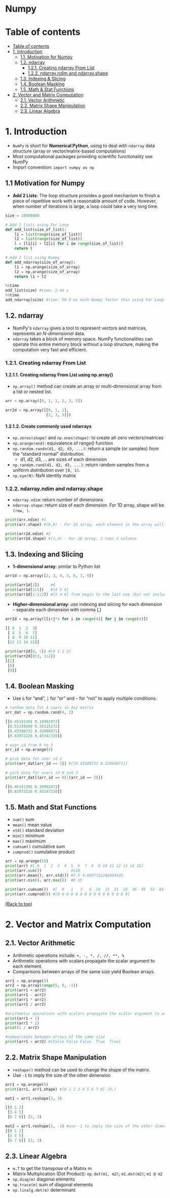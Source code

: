 # Numpy

# Table of contents
- [Table of contents](#table-of-contents)
- [1. Introduction](#1-introduction)
    - [1.1. Motivation for Numpy](#11-motivation-for-numpy)
    - [1.2. ndarray](#12-ndarray)
        - [1.2.1. Creating ndarray From List](#121-creating-ndarray-from-list)
        - [1.2.2. ndarray.ndim and ndarray.shape](#122-ndarray.ndim-and-ndarray.shape)
    - [1.3. Indexing & Slicing](#13-indexing-and-slicing)
    - [1.4. Boolean Masking](#14-boolean-masking)
    - [1.5. Math & Stat Functions](#15-math-and-stat-functions)
- [2. Vector and Matrix Computation](#2-vector-and-matrix-computation)
    - [2.1. Vector Arithmetic](#21-vector-arithmetic) 
    - [2.2. Matrix Shape Manipulation](#22-matrix-shape-manipulation)
    - [2.3. Linear Algebra](#23-linear-algebra)


# 1. Introduction
- `NumPy` is short for **Numerical Python**, using to deal with `ndarray` data structure (array or vector/matrix-based computations)
- Most computational packages providing scientific functionality use NumPy
- Import convention: `import numpy as np`
## 1.1 Motivation for Numpy
- **Add 2 Lists**: The loop structure provides a good mechanism to finish a piece of repetitive work with a reasonable amount of code. However, when number of iterations is large, a loop could take a very long time.

```Python
size = 10000000

# Add 2 lists using For Loop
def add_list(size_of_list):
    l1 = list(range(size_of_list))
    l2 = list(range(size_of_list))
    l = [l1[i] + l2[i] for i in range(size_of_list)]
    return l

# Add 2 list using Numpy 
def add_ndarray(size_of_array):
    l1 = np.arange(size_of_array)
    l2 = np.arange(size_of_array)
    return l1 + l2

%%time
add_list(size) #time: 2.44 s
%%time
add_ndarray(size) #time: 50.9 ms much Numpy faster than using For Loop to add 2 lists
```

## 1.2. ndarray
- NumPy's `ndarray` gives a tool to represent vectors and matrices, represents an *N-dimensional* data.
- `ndarray` takes a block of memory space. NumPy functionalities can operate this entire memory block without a loop structure, making the computation very fast and efficient.
### 1.2.1. Creating ndarray From List
#### 1.2.1.1. Creating ndarray From List using np.array()
- `np.array()` method can  create an array or multi-dimensional array from a list or nested list.
```Python
arr = np.array([0, 1, 1, 2, 3, 5])

arr2d = np.array([[0, 1, 1], 
                  [2, 3, 5]])
```
#### 1.2.1.2. Create commonly used ndarrays
- `np.zeros(shape)` and `np.ones(shape)`: to create all-zero vectors/matrices 
- `np.arange(end)`: equivalence of range() function
- `np.random.randn(d1, d2, d3, ...)`: return a sample (or samples) from the “standard normal” distribution.
    - d1, d2, d3, ... are sizes of each dimension
- `np.random.rand(d1, d2, d3, ...)`: return random samples from a uniform distribution over `[0, 1)`.
- `np.eye(N)`: NxN identity matrix


### 1.2.2. ndarray.ndim and ndarray.shape
- `ndarray.ndim`: return number of dimensions
- `ndarray.shape`: return size of each dimension. For 1D array, shape will be `(row, )`.
```Python
print(arr.ndim) #1
print(arr.shape) #(6,0) - For 1D array, each element in the array will be treated as a row, so it will has 6 rows, 0 column

print(arr2d.ndim) #2
print(arr2d.shape) #(2,3) - For 2D array, 2 rows 3 columns
```

## 1.3. Indexing and Slicing
- **1-dimensional array**: similar to Python list
```Python
arr1d = np.array([2, 3, 4, 5, 6, 7, 9])

print(arr1d[2])     #4
print(arr1d[2:5])   #[4 5 6]
print(arr1d[:-1:2]) #[2 4 6] from begin to the last one (but not include the last one)
```
- **Higher-dimensional array**: use indexing and slicing for each dimension – separate each dimension with comma (,)
```Python
arr2d = np.array([[i+j*4 for i in range(4)] for j in range(4)])

[[ 0  1  2  3]
 [ 4  5  6  7]
 [ 8  9 10 11]
 [12 13 14 15]]

print(arr2d[0, :]) #[0 1 2 3]
print(arr2d[0:3, 1:2]) 
[[1]
 [5]
 [9]]
```
## 1.4. Boolean Masking
- Use `&` for “and”, `|` for “or” and `~` for “not” to apply multiple conditions.
```Python
# random data for 4 users in 4x2 matrix
arr_dat = np.random.rand(4, 2)

[[0.45141391 0.19962473]
 [0.51339208 0.35115272]
 [0.43308732 0.32066871]
 [0.82072226 0.45147328]]

# user id from 0 to 3
arr_id = np.arange(4)

# pick data for user id 2
print(arr_dat[arr_id == 2]) #[[0.43308732 0.32066871]]

# pick data for users id 0 and 3
print(arr_dat[(arr_id == 0)|(arr_id == 3)])

[[0.45141391 0.19962473]
 [0.82072226 0.45147328]]
```

## 1.5. Math and Stat Functions
- `sum()` sum
- `mean()` mean value
- `std()` standard deviation
- `min()` minimum
- `max()` maximum
- `cumsum()` cumulative sum
- `cumprod()` cumulative product

```Python
arr = np.arange(16)
print(arr) #[ 0  1  2  3  4  5  6  7  8  9 10 11 12 13 14 15]
print(arr.sum())             #120
print(arr.mean(), arr.std()) #7.5 4.6097722286464435
print(arr.min(), arr.max())  #0 15

print(arr.cumsum())  #[  0   1   3   6  10  15  21  28  36  45  55  66  78  91 105 120]
print(arr.cumprod()) #[0 0 0 0 0 0 0 0 0 0 0 0 0 0 0 0]
```

[(Back to top)](#table-of-contents)

# 2. Vector and Matrix Computation
## 2.1. Vector Arithmetic
- Arithmetic operations include: `+, -, *, /, //, **, %`
- Arithmetic operations with scalars propagate the scalar argument to each element.
- Comparisons between arrays of the same size yield Boolean arrays.

```Python
arr1 = np.arange(5)
arr2 = np.array(range(5, 0, -1))
print(arr1 + arr2)
print(arr1 - arr2)
print(arr1 * arr2)
print(arr1 / arr2)

#arithmetic operations with scalars propagate the scalar argument to each element
print(arr1 + 1)
print(arr1 * 2)
print(1 / arr2)

#comparisons between arrays of the same size
print(arr1 > arr2) #[False False False  True  True]
```

## 2.2. Matrix Shape Manipulation
- `reshape()` method can be used to change the shape of the matrix.
- Use `-1` to imply the size of the other dimension
```Python
arr1 = np.arange(9)
print(arr1, arr1.shape) #[0 1 2 3 4 5 6 7 8] (9,)

mat1 = arr1.reshape(3, 3)

[[0 1 2]
 [3 4 5]
 [6 7 8]] (3, 3)

mat2 = arr1.reshape(3, -1) #use -1 to imply the size of the other dimension.
[[0 1 2]
 [3 4 5]
 [6 7 8]] (3, 3) 
```

## 2.3. Linear Algebra
- `m.T` to get the transpose of a Matrix m
- Matrix Multiplication (Dot Product): `np.dot(m1, m2)`; `m1.dot(m2)`; `m1 @ m2`
- `np.diag(m)` diagonal elements
- `np.trace(m)` sum of diagonal elements 
- `np.linalg.det(m)` determinant
